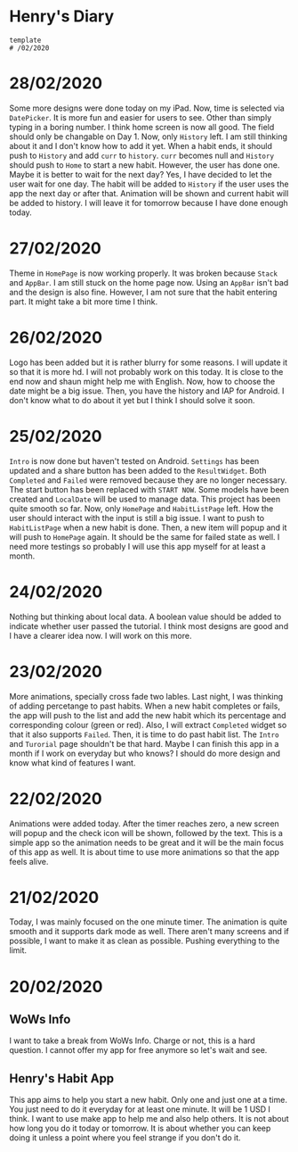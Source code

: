 # Henry's Diary
~~~
template
# /02/2020
~~~

# 28/02/2020
Some more designs were done today on my iPad. Now, time is selected via `DatePicker`. It is more fun and easier for users to see. 
Other than simply typing in a boring number. I think home screen is now all good. The field should only be changable on Day 1. 
Now, only `History` left. I am still thinking about it and I don't know how to add it yet. 
When a habit ends, it should push to `History` and add `curr` to `history`. 
`curr` becomes null and `History` should push to `Home` to start a new habit. However, the user has done one. 
Maybe it is better to wait for the next day? Yes, I have decided to let the user wait for one day. The habit will be added to `History` 
if the user uses the app the next day or after that. Animation will be shown and current habit will be added to history. 
I will leave it for tomorrow because I have done enough today. 

# 27/02/2020
Theme in `HomePage` is now working properly. It was broken because `Stack` and `AppBar`. 
I am still stuck on the home page now. Using an `AppBar` isn't bad and the design is also fine. 
However, I am not sure that the habit entering part. It might take a bit more time I think. 

# 26/02/2020
Logo has been added but it is rather blurry for some reasons. I will update it so that it is more hd. 
I will not probably work on this today. It is close to the end now and shaun might help me with English. 
Now, how to choose the date might be a big issue. Then, you have the history and IAP for Android. 
I don't know what to do about it yet but I think I should solve it soon. 

# 25/02/2020
`Intro` is now done but haven't tested on Android. `Settings` has been updated and a share button has been added to the `ResultWidget`. 
Both `Completed` and `Failed` were removed because they are no longer necessary. The start button has been replaced with `START NOW`. 
Some models have been created and `LocalDate` will be used to manage data. This project has been quite smooth so far. 
Now, only `HomePage` and `HabitListPage` left. How the user should interact with the input is still a big issue. 
I want to push to `HabitListPage` when a new habit is done. Then, a new item will popup and it will push to `HomePage` again. 
It should be the same for failed state as well. I need more testings so probably I will use this app myself for at least a month. 

# 24/02/2020
Nothing but thinking about local data. A boolean value should be added to indicate whether user passed the tutorial. 
I think most designs are good and I have a clearer idea now. I will work on this more.

# 23/02/2020
More animations, specially cross fade two lables. Last night, I was thinking of adding percetange to past habits. 
When a new habit completes or fails, the app will push to the list and add the new habit which its percentage and corresponding colour (green or red). Also, I will extract `Completed` widget so that it also supports `Failed`. Then, it is time to do past habit list. The `Intro` and `Turorial` page shouldn't be that hard. Maybe I can finish this app in a month if I work on everyday but who knows? I should do more design and know what kind of features I want.

# 22/02/2020
Animations were added today. After the timer reaches zero, a new screen will popup and the check icon will be shown, followed by the text. This is a simple app so the animation needs to be great and it will be the main focus of this app as well. It is about time to use more animations so that the app feels alive.

# 21/02/2020
Today, I was mainly focused on the one minute timer. The animation is quite smooth and it supports dark mode as well. 
There aren't many screens and if possible, I want to make it as clean as possible. Pushing everything to the limit. 

# 20/02/2020
## WoWs Info
I want to take a break from WoWs Info. Charge or not, this is a hard question. 
I cannot offer my app for free anymore so let's wait and see. 

## Henry's Habit App
This app aims to help you start a new habit. Only one and just one at a time. 
You just need to do it everyday for at least one minute. It will be 1 USD I think. 
I want to use make app to help me and also help others. 
It is not about how long you do it today or tomorrow. 
It is about whether you can keep doing it unless a point where you feel strange if you don't do it.
